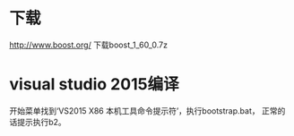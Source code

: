 下载
========
http://www.boost.org/     下载boost_1_60_0.7z

visual studio 2015编译
========
开始菜单找到‘VS2015 X86 本机工具命令提示符’，执行bootstrap.bat，
正常的话提示执行b2。
